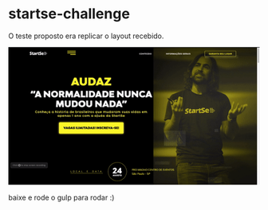 # startse-challenge

O teste proposto era replicar o layout recebido.

![](my-gif.gif)

baixe e rode o gulp para rodar :)